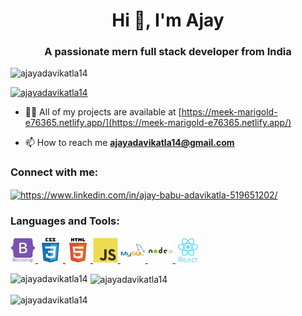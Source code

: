 

<h1 align="center">Hi 👋, I'm Ajay</h1>
<h3 align="center">A passionate mern full stack developer from India</h3>

<p align="left"> <img src="https://komarev.com/ghpvc/?username=ajayadavikatla14&label=Profile%20views&color=0e75b6&style=flat" alt="ajayadavikatla14" /> </p>

<p align="left"> <a href="https://github.com/ryo-ma/github-profile-trophy"><img src="https://github-profile-trophy.vercel.app/?username=ajayadavikatla14" alt="ajayadavikatla14" /></a> </p>

- 👨‍💻 All of my projects are available at [https://meek-marigold-e76365.netlify.app/](https://meek-marigold-e76365.netlify.app/)

- 📫 How to reach me **ajayadavikatla14@gmail.com**

<h3 align="left">Connect with me:</h3>
<p align="left">
<a href="[[www.linkedin.com/in/ajay-babu-a-519651202](https://www.linkedin.com/in/ajay-babu-a-519651202/)](https://www.linkedin.com/in/ajay-babu-a-519651202/)" target="blank"><img align="center" src="https://raw.githubusercontent.com/rahuldkjain/github-profile-readme-generator/master/src/images/icons/Social/linked-in-alt.svg" alt="https://www.linkedin.com/in/ajay-babu-adavikatla-519651202/" height="30" width="40" /></a>
</p>

<h3 align="left">Languages and Tools:</h3>
<p align="left"> <a href="https://getbootstrap.com" target="_blank" rel="noreferrer"> <img src="https://raw.githubusercontent.com/devicons/devicon/master/icons/bootstrap/bootstrap-plain-wordmark.svg" alt="bootstrap" width="40" height="40"/> </a> <a href="https://www.w3schools.com/css/" target="_blank" rel="noreferrer"> <img src="https://raw.githubusercontent.com/devicons/devicon/master/icons/css3/css3-original-wordmark.svg" alt="css3" width="40" height="40"/> </a> <a href="https://www.w3.org/html/" target="_blank" rel="noreferrer"> <img src="https://raw.githubusercontent.com/devicons/devicon/master/icons/html5/html5-original-wordmark.svg" alt="html5" width="40" height="40"/> </a> <a href="https://developer.mozilla.org/en-US/docs/Web/JavaScript" target="_blank" rel="noreferrer"> <img src="https://raw.githubusercontent.com/devicons/devicon/master/icons/javascript/javascript-original.svg" alt="javascript" width="40" height="40"/> </a> <a href="https://www.mysql.com/" target="_blank" rel="noreferrer"> <img src="https://raw.githubusercontent.com/devicons/devicon/master/icons/mysql/mysql-original-wordmark.svg" alt="mysql" width="40" height="40"/> </a> <a href="https://nodejs.org" target="_blank" rel="noreferrer"> <img src="https://raw.githubusercontent.com/devicons/devicon/master/icons/nodejs/nodejs-original-wordmark.svg" alt="nodejs" width="40" height="40"/> </a> <a href="https://reactjs.org/" target="_blank" rel="noreferrer"> <img src="https://raw.githubusercontent.com/devicons/devicon/master/icons/react/react-original-wordmark.svg" alt="react" width="40" height="40"/> </a> </p>

<p><img align="left" src="https://github-readme-stats.vercel.app/api/top-langs?username=ajayadavikatla14&show_icons=true&locale=en&layout=compact" alt="ajayadavikatla14" /></p>

<p>&nbsp;<img align="center" src="https://github-readme-stats.vercel.app/api?username=ajayadavikatla14&show_icons=true&locale=en" alt="ajayadavikatla14" /></p>

<p><img align="center" src="https://github-readme-streak-stats.herokuapp.com/?user=ajayadavikatla14&" alt="ajayadavikatla14" /></p>
